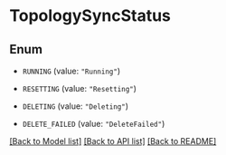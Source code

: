 # TopologySyncStatus

## Enum


* `RUNNING` (value: `"Running"`)

* `RESETTING` (value: `"Resetting"`)

* `DELETING` (value: `"Deleting"`)

* `DELETE_FAILED` (value: `"DeleteFailed"`)


[[Back to Model list]](../README.md#documentation-for-models) [[Back to API list]](../README.md#documentation-for-api-endpoints) [[Back to README]](../README.md)


